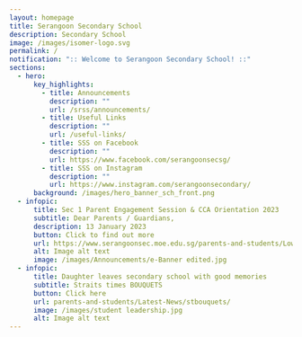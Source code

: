 ```yaml
---
layout: homepage
title: Serangoon Secondary School
description: Secondary School
image: /images/isomer-logo.svg
permalink: /
notification: ":: Welcome to Serangoon Secondary School! ::"
sections:
  - hero:
      key_highlights:
        - title: Announcements
          description: ""
          url: /srss/announcements/
        - title: Useful Links
          description: ""
          url: /useful-links/
        - title: SSS on Facebook
          description: ""
          url: https://www.facebook.com/serangoonsecsg/
        - title: SSS on Instagram
          description: ""
          url: https://www.instagram.com/serangoonsecondary/
      background: /images/hero_banner_sch_front.png
  - infopic:
      title: Sec 1 Parent Engagement Session & CCA Orientation 2023
      subtitle: Dear Parents / Guardians,
      description: 13 January 2023
      button: Click to find out more
      url: https://www.serangoonsec.moe.edu.sg/parents-and-students/Lower-Sec/sec1-parent-engagement-and-cca-orientation2023/
      alt: Image alt text
      image: /images/Announcements/e-Banner edited.jpg
  - infopic:
      title: Daughter leaves secondary school with good memories
      subtitle: Straits times BOUQUETS
      button: Click here
      url: parents-and-students/Latest-News/stbouquets/
      image: /images/student leadership.jpg
      alt: Image alt text
---
```


